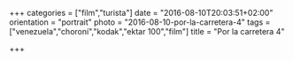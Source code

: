 +++
categories = ["film","turista"]
date = "2016-08-10T20:03:51+02:00"
orientation = "portrait"
photo = "2016-08-10-por-la-carretera-4"
tags = ["venezuela","choroní","kodak","ektar 100","film"]
title = "Por la carretera 4"

+++
